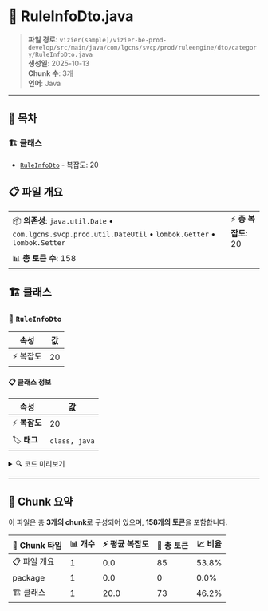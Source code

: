 # 📄 RuleInfoDto.java

> **파일 경로**: `vizier(sample)/vizier-be-prod-develop/src/main/java/com/lgcns/svcp/prod/ruleengine/dto/category/RuleInfoDto.java`  
> **생성일**: 2025-10-13  
> **Chunk 수**: 3개  
> **언어**: Java
---

## 📑 목차

### 🏗️ 클래스
- [`RuleInfoDto`](#class-ruleinfodto) - 복잡도: 20

## 📋 파일 개요

| | |
|--|--|
| 📦 **의존성**: `java.util.Date` • `com.lgcns.svcp.prod.util.DateUtil` • `lombok.Getter` • `lombok.Setter` | ⚡ **총 복잡도**: 20 |
| 📊 **총 토큰 수**: 158 |  |



## 🏗️ 클래스

### <a id="class-ruleinfodto"></a>🎯 `RuleInfoDto`

| 속성 | 값 |
|------|----|
| ⚡ 복잡도 | 20 |



#### 📋 클래스 정보

| 속성 | 값 |
|------|----|
| ⚡ **복잡도** | 20 || 📍 **라인 범위** | 12-12 |
| 🏷️ **태그** | `class, java` |

<details>
<summary>🔍 코드 미리보기</summary>

```java
public class RuleInfoDto {
	private String ruleUuid;
	private String ruleName;
	private String ovwCntn;
	private String chgDeptName;
	private String chgUser;
	private String ruleMsg;
	private String useYn;
	private String rgstDtm;
	
	public RuleInfoDto(String ruleUuid, String ruleName, String ovwCntn, String chgDeptName, String chgUser, String ruleMsg, String useYn, Date rgstDtm) {
		this.ruleUuid = ruleUuid;
		this.ruleName = ruleName;
		this.ovwCntn = ovwCntn;
		this.chgDeptName = chgDeptName;
		this.chgUser = chgUser;
		this.ruleMsg = ruleMsg;
		this.useYn = useYn;
		this.rgstDtm = DateUtil.formatDate("yyyy-MM-dd", rgstDtm);
	}
}...
```

**Chunk 정보**
- 🆔 **ID**: `dd8e258564fa`
- 📍 **라인**: 12-12
- 📊 **토큰**: 73
- 🏷️ **태그**: `class, java`

</details>

---





## 🧩 Chunk 요약

이 파일은 총 **3개의 chunk**로 구성되어 있으며, **158개의 토큰**을 포함합니다.

| 🧩 Chunk 타입 | 📊 개수 | ⚡ 평균 복잡도 | 📝 총 토큰 | 📈 비율 |
|---------------|--------|-------------|----------|--------|
| 📋 파일 개요 | 1 | 0.0 | 85 | 53.8% |
| package | 1 | 0.0 | 0 | 0.0% |
| 🏗️ 클래스 | 1 | 20.0 | 73 | 46.2% |

